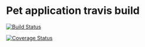 # Pet application travis build

[![Build Status](https://travis-ci.org/Njaya2019/pet_app.svg?branch=master)](https://travis-ci.org/Njaya2019/pet_app)

[![Coverage Status](https://coveralls.io/repos/github/Njaya2019/pet_app/badge.png?branch=master)](https://coveralls.io/github/Njaya2019/pet_app?branch=master)
